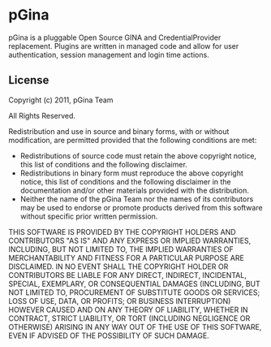 # pGina

pGina is a pluggable Open Source GINA and CredentialProvider replacement.  Plugins are written in managed code and allow for user authentication, session management and login time actions.

## License

Copyright (c) 2011, pGina Team

All Rights Reserved.

Redistribution and use in source and binary forms, with or without modification, are permitted provided that the following conditions are met:

 * Redistributions of source code must retain the above copyright notice, this list of conditions and the following disclaimer.
 * Redistributions in binary form must reproduce the above copyright notice, this list of conditions and the following disclaimer in the documentation and/or other materials provided with the distribution.
 * Neither the name of the pGina Team nor the names of its contributors may be used to endorse or promote products derived from this software without specific prior written permission.

THIS SOFTWARE IS PROVIDED BY THE COPYRIGHT HOLDERS AND CONTRIBUTORS "AS IS" AND	ANY EXPRESS OR IMPLIED WARRANTIES, INCLUDING, BUT NOT LIMITED TO, THE IMPLIED	WARRANTIES OF MERCHANTABILITY AND FITNESS FOR A PARTICULAR PURPOSE ARE DISCLAIMED. IN NO EVENT SHALL THE COPYRIGHT HOLDER OR CONTRIBUTORS BE LIABLE FOR ANY DIRECT, INDIRECT, INCIDENTAL, SPECIAL, EXEMPLARY, OR CONSEQUENTIAL DAMAGES (INCLUDING, BUT NOT LIMITED TO, PROCUREMENT OF SUBSTITUTE GOODS OR SERVICES; LOSS OF USE, DATA, OR PROFITS; OR BUSINESS INTERRUPTION) HOWEVER CAUSED AND ON ANY THEORY OF LIABILITY, WHETHER IN CONTRACT, STRICT LIABILITY, OR TORT (INCLUDING NEGLIGENCE OR OTHERWISE) ARISING IN ANY WAY OUT OF THE USE OF THIS SOFTWARE, EVEN IF ADVISED OF THE POSSIBILITY OF SUCH DAMAGE.
